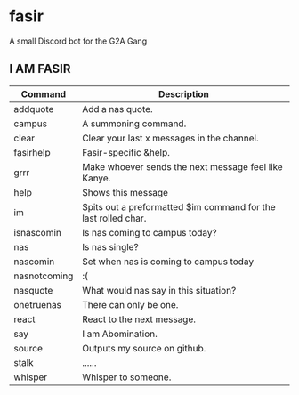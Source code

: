 # fasir
A small Discord bot for the G2A Gang

## I AM FASIR
Command | Description
------------ | -------------
 addquote     | Add a nas quote.
  campus       | A summoning command.
  clear        | Clear your last x messages in the channel.
  fasirhelp    | Fasir-specific &help.
  grrr         | Make whoever sends the next message feel like Kanye.
  help         | Shows this message
  im           | Spits out a preformatted $im command for the last rolled char.
  isnascomin   | Is nas coming to campus today?
  nas          | Is nas single?
  nascomin     | Set when nas is coming to campus today
  nasnotcoming | :(
  nasquote     | What would nas say in this situation?
  onetruenas   | There can only be one.
  react        | React to the next message.
  say          | I am Abomination.
  source       | Outputs my source on github.
  stalk        | ......
  whisper      | Whisper to someone.
